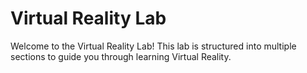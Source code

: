 # Virtual Reality Lab

Welcome to the Virtual Reality Lab! This lab is structured into multiple sections to guide you through learning Virtual Reality.